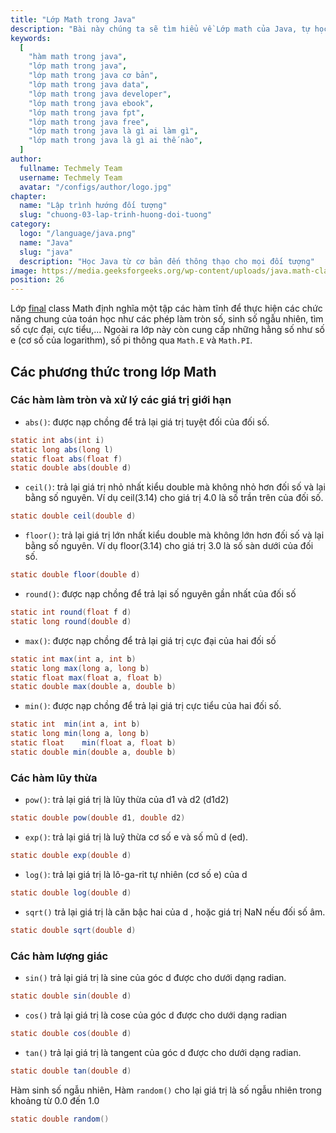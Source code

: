 ```yaml
---
title: "Lớp Math trong Java"
description: "Bài này chúng ta sẽ tìm hiểu về Lớp math của Java, tự học lập trình java, chia sẻ kiến thức về java"
keywords:
  [
    "hàm math trong java",
    "lớp math trong java",
    "lớp math trong java cơ bản",
    "lớp math trong java data",
    "lớp math trong java developer",
    "lớp math trong java ebook",
    "lớp math trong java fpt",
    "lớp math trong java free",
    "lớp math trong java là gì ai làm gì",
    "lớp math trong java là gì ai thế nào",
  ]
author:
  fullname: Techmely Team
  username: Techmely Team
  avatar: "/configs/author/logo.jpg"
chapter:
  name: "Lập trình hướng đối tượng"
  slug: "chuong-03-lap-trinh-huong-doi-tuong"
category:
  logo: "/language/java.png"
  name: "Java"
  slug: "java"
  description: "Học Java từ cơ bản đến thông thạo cho mọi đối tượng"
image: https://media.geeksforgeeks.org/wp-content/uploads/java.math-class-methods1.png
position: 26
---
```


Lớp [final](/bai-viet/java/tu-khoa-final-trong-java) class Math định nghĩa một tập các hàm tĩnh để thực hiện các chức năng chung của toán học như các phép làm tròn số, sinh số ngẫu nhiên, tìm số cực đại, cực tiểu,... Ngoài ra lớp này còn cung cấp những hằng số như số e (cơ số của logarithm), số pi thông qua `Math.E` và `Math.PI`.

## Các phương thức trong lớp Math

### Các hàm làm tròn và xử lý các giá trị giới hạn

- `abs()`: được nạp chồng để trả lại giá trị tuyệt đối của đối số.

```java
static int abs(int i)
static long abs(long l)
static float abs(float f)
static double abs(double d)
```

- `ceil()`: trả lại giá trị nhỏ nhất kiểu double mà không nhỏ hơn đối số và lại bằng số nguyên. Ví dụ ceil(3.14) cho giá trị 4.0 là số trần trên của đối số.

```java
static double ceil(double d)
```

- `floor()`: trả lại giá trị lớn nhất kiểu double mà không lớn hơn đối số và lại bằng số nguyên. Ví dụ floor(3.14) cho giá trị 3.0 là số sàn dưới của đối số.

```java
static double floor(double d)
```

- `round()`: được nạp chồng để trả lại số nguyên gần nhất của đối số

```java
static int round(float f d)
static long round(double d)
```

- `max()`: được nạp chồng để trả lại giá trị cực đại của hai đối số

```java
static int max(int a, int b)
static long max(long a, long b)
static float max(float a, float b)
static double max(double a, double b)
```

- `min()`: được nạp chồng để trả lại giá trị cực tiểu của hai đối số.

```java
static int	min(int a, int b)
static long	min(long a, long b)
static float	min(float a, float b)
static double min(double a, double b)
```

### Các hàm lũy thừa

- `pow()`: trả lại giá trị là lũy thừa của d1 và d2 (d1d2)

```java
static double pow(double d1, double d2)
```

- `exp()`: trả lại giá trị là luỹ thừa cơ số e và số mũ d (ed).

```java
static double exp(double d)
```

- `log()`: trả lại giá trị là lô-ga-rit tự nhiên (cơ số e) của d

```java
static double log(double d)
```

- `sqrt()` trả lại giá trị là căn bậc hai của d , hoặc giá trị NaN nếu đối số âm.

```java
static double sqrt(double d)
```

### Các hàm lượng giác

- `sin()` trả lại giá trị là sine của góc d được cho dưới dạng radian.

```java
static double sin(double d)
```

- `cos()` trả lại giá trị là cose của góc d được cho dưới dạng radian

```java
static double cos(double d)
```

- `tan()` trả lại giá trị là tangent của góc d được cho dưới dạng radian.

```java
static double tan(double d)
```

Hàm sinh số ngẫu nhiên, Hàm `random()` cho lại giá trị là số ngẫu nhiên trong khoảng từ 0.0 đến 1.0

```java
static double random()
```
